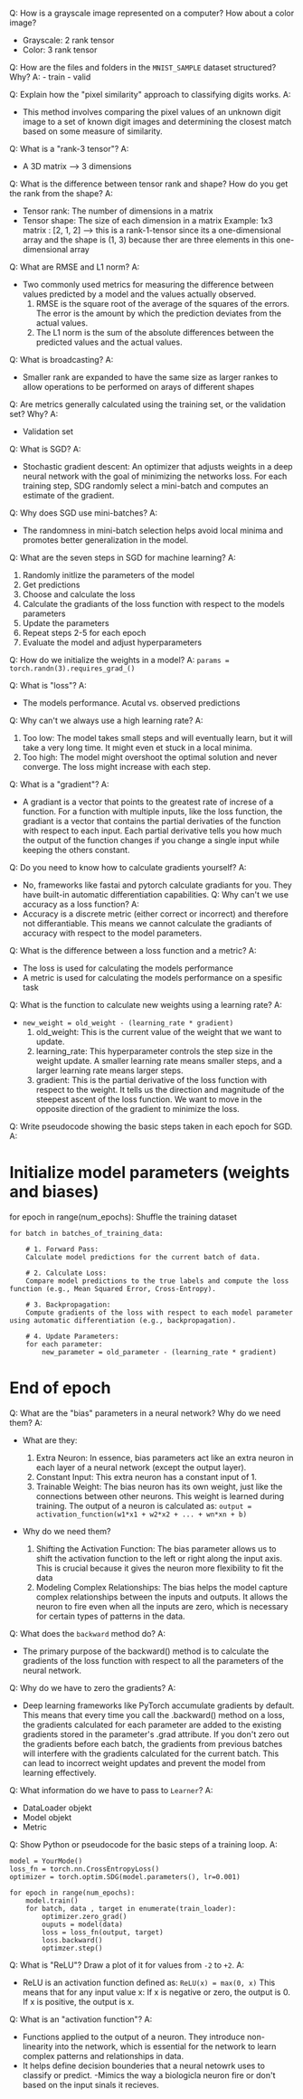 Q: How is a grayscale image represented on a computer? How about a color image?
- Grayscale: 2 rank tensor
- Color: 3 rank tensor

Q: How are the files and folders in the `MNIST_SAMPLE` dataset structured? Why?
A:
    - train
    - valid

Q: Explain how the "pixel similarity" approach to classifying digits works.
A: 
-  This method involves comparing the pixel values of an unknown digit image to a set of known digit images and determining the closest match based on some measure of similarity.

Q: What is a "rank-3 tensor"?
A:
- A 3D matrix --> 3 dimensions

Q: What is the difference between tensor rank and shape? How do you get the rank from the shape?
A:
- Tensor rank: The number of dimensions in a matrix 
- Tensor shape: The size of each dimension in a matrix
Example: 1x3 matrix : [2, 1, 2] --> this is a rank-1-tensor since its a one-dimensional array and the shape is (1, 3) because ther are three elements in this one-dimensional array


Q: What are RMSE and L1 norm?
A:
- Two commonly used metrics for measuring the difference between values predicted by a model and the values actually observed.
    1. RMSE is the square root of the average of the squares of the errors. The error is the amount by which the prediction deviates from the actual values.
    2. The L1 norm is the sum of the absolute differences between the predicted values and the actual values. 

Q: What is broadcasting?
A:
- Smaller rank are expanded to have the same size as larger rankes to allow operations to be performed on arays of different shapes

Q: Are metrics generally calculated using the training set, or the validation set? Why?
A:
- Validation set

Q: What is SGD?
A:
- Stochastic gradient descent: An optimizer that adjusts weights in a deep neural network with the goal of minimizing the networks loss.
    For each training step, SDG randomly select a mini-batch and computes an estimate of the gradient. 

Q: Why does SGD use mini-batches?
A:
- The randomness in mini-batch selection helps avoid local minima and promotes better generalization in the model.

Q: What are the seven steps in SGD for machine learning?
A:
1. Randomly initlize the parameters of the model
2. Get predictions
3. Choose and calculate the loss
4. Calculate the gradiants of the loss function with respect to the models parameters
5. Update the parameters
6. Repeat steps 2-5 for each epoch
7. Evaluate the model and adjust hyperparameters


Q: How do we initialize the weights in a model?
A: 
 ````params = torch.randn(3).requires_grad_()````

Q: What is "loss"?
A:
- The models performance. Acutal vs. observed predictions

Q: Why can't we always use a high learning rate?
A:
1. Too low: The model takes small steps and will eventually learn, but it will take a very long time. 
    It might even et stuck in a local minima.
2. Too high: The model might overshoot the optimal solution and never converge. The loss might increase with each step. 

Q: What is a "gradient"?
A:
- A gradiant is a vector that points to the greatest rate of increse of a function.
    For a function with multiple inputs, like the loss function, the gradiant is a vector that contains the partial
    derivaties of the function with respect to each input. Each partial derivative tells you how much the output
    of the function changes if you change a single input while keeping the others constant.

Q: Do you need to know how to calculate gradients yourself?
A:
- No, frameworks like fastai and pytorch calculate gradiants for you. They have built-in automatic differentiation capabilities.
Q: Why can't we use accuracy as a loss function?
A:
- Accuracy is a discrete metric (either correct or incorrect) and therefore not differantiable. 
This means we cannot calculate the gradiants of accuracy with respect to the model parameters.

Q: What is the difference between a loss function and a metric?
A:
- The loss is used for calculating the models performance
- A metric is used for calculating the models performance on a spesific task

Q: What is the function to calculate new weights using a learning rate?
A:
- ````new_weight = old_weight - (learning_rate * gradient)````
    1. old_weight: This is the current value of the weight that we want to update.
    2. learning_rate: This hyperparameter controls the step size in the weight update. A smaller learning rate means smaller steps, and a larger learning rate means larger steps.
    3. gradient: This is the partial derivative of the loss function with respect to the weight. 
    It tells us the direction and magnitude of the steepest ascent of the loss function. We want to move in the opposite direction of the gradient to minimize the loss.

Q: Write pseudocode showing the basic steps taken in each epoch for SGD.
A:

# Initialize model parameters (weights and biases)

for epoch in range(num_epochs):
    Shuffle the training dataset

    for batch in batches_of_training_data:

        # 1. Forward Pass:
        Calculate model predictions for the current batch of data.

        # 2. Calculate Loss:
        Compare model predictions to the true labels and compute the loss function (e.g., Mean Squared Error, Cross-Entropy).

        # 3. Backpropagation:
        Compute gradients of the loss with respect to each model parameter using automatic differentiation (e.g., backpropagation).

        # 4. Update Parameters:
        for each parameter:
            new_parameter = old_parameter - (learning_rate * gradient)

# End of epoch

Q: What are the "bias" parameters in a neural network? Why do we need them?
A:
- What are they:
    1. Extra Neuron: In essence, bias parameters act like an extra neuron in each layer of a neural network (except the output layer).
    2. Constant Input: This extra neuron has a constant input of 1.
    3. Trainable Weight: The bias neuron has its own weight, just like the connections between other neurons. This weight is learned during training.
    The output of a neuron is calculated as:
    ```output = activation_function(w1*x1 + w2*x2 + ... + wn*xn + b)```

- Why do we need them?
    1. Shifting the Activation Function: The bias parameter allows us to shift the activation function to the left or right along the input axis. This is crucial because it gives the neuron more flexibility to fit the data
    2. Modeling Complex Relationships: The bias helps the model capture complex relationships between the inputs and outputs. It allows the neuron to fire even when all the inputs are zero, which is necessary for certain types of patterns in the data.

Q: What does the `backward` method do?
A:
- The primary purpose of the backward() method is to calculate the gradients of the loss function with respect to all the parameters of the neural network.

Q: Why do we have to zero the gradients?
A:
- Deep learning frameworks like PyTorch accumulate gradients by default. This means that every time you call the .backward() method on a loss, the gradients calculated for each parameter are added to the existing gradients stored in the parameter's .grad attribute.
If you don't zero out the gradients before each batch, the gradients from previous batches will interfere with the gradients calculated for the current batch. This can lead to incorrect weight updates and prevent the model from learning effectively.

Q: What information do we have to pass to `Learner`?
A:
- DataLoader objekt
- Model objekt
- Metric

Q: Show Python or pseudocode for the basic steps of a training loop.
A:
```
model = YourMode()
loss_fn = torch.nn.CrossEntropyLoss()
optimizer = torch.optim.SDG(model.parameters(), lr=0.001)

for epoch in range(num_epochs):
    model.train()
    for batch, data , target in enumerate(train_loader):
        optimizer.zero_grad()
        ouputs = model(data)
        loss = loss_fn(output, target)
        loss.backward()
        optimzer.step()     

```
Q: What is "ReLU"? Draw a plot of it for values from `-2` to `+2`.
A:
- ReLU is an activation function defined as:
```ReLU(x) = max(0, x)```
This means that for any input value x:
If x is negative or zero, the output is 0.
If x is positive, the output is x.

Q: What is an "activation function"?
A:
- Functions applied to the output of a neuron. They introduce non-linearity into the network, which is essential for the network to learn complex patterns and relationships in data.
- It helps define decision bounderies that a neural netowrk uses to classify or predict. 
-Mimics the way a biologicla neuron fire or don't based on the input sinals it recieves.